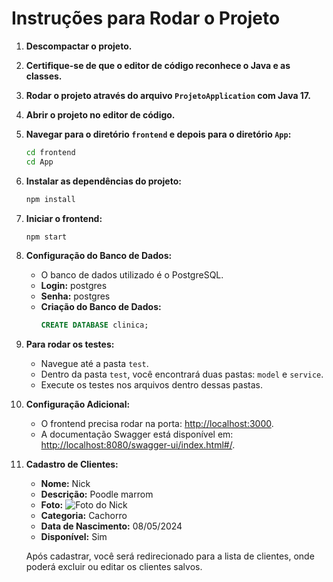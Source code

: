 # Instruções para Rodar o Projeto

1. **Descompactar o projeto.**

2. **Certifique-se de que o editor de código reconhece o Java e as classes.**

3. **Rodar o projeto através do arquivo `ProjetoApplication` com Java 17.**

4. **Abrir o projeto no editor de código.**

5. **Navegar para o diretório `frontend` e depois para o diretório `App`:**
    ```bash
    cd frontend
    cd App
    ```

6. **Instalar as dependências do projeto:**
    ```bash
    npm install
    ```

7. **Iniciar o frontend:**
    ```bash
    npm start
    ```

8. **Configuração do Banco de Dados:**
   - O banco de dados utilizado é o PostgreSQL.
   - **Login:** postgres
   - **Senha:** postgres
   - **Criação do Banco de Dados:**
     ```sql
     CREATE DATABASE clinica;
     ```

9. **Para rodar os testes:**
   - Navegue até a pasta `test`.
   - Dentro da pasta `test`, você encontrará duas pastas: `model` e `service`.
   - Execute os testes nos arquivos dentro dessas pastas.

10. **Configuração Adicional:**
    - O frontend precisa rodar na porta: [http://localhost:3000](http://localhost:3000).
    - A documentação Swagger está disponível em: [http://localhost:8080/swagger-ui/index.html#/](http://localhost:8080/swagger-ui/index.html#/).

11. **Cadastro de Clientes:**
    - **Nome:** Nick
    - **Descrição:** Poodle marrom
    - **Foto:** ![Foto do Nick](https://i.pinimg.com/236x/e3/c4/c2/e3c4c29c96682867a1b5ea9ee98bcddf.jpg)
    - **Categoria:** Cachorro
    - **Data de Nascimento:** 08/05/2024
    - **Disponível:** Sim

    Após cadastrar, você será redirecionado para a lista de clientes, onde poderá excluir ou editar os clientes salvos.
